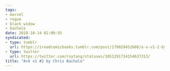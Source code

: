 ```yaml
---
tags:
- marvel
- rogue
- black widow
- bachalo
date: 2018-10-14 02:00:55
syndicated:
- type: tumblr
  url: https://ireadcomicbooks.tumblr.com/post/179029452608/a-x-v1-2-by-chris-bachalo
- type: twitter
  url: https://twitter.com/roytang/statuses/1051291734154637313/
title: "A+X v1 #2 by Chris Bachalo"
---
```

